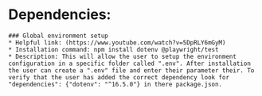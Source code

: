 # Dependencies:
    ### Global environment setup 
    * Helpful link: (https://www.youtube.com/watch?v=5DpRLY6mGyM)
    * Installation command: npm install dotenv @playwright/test
    * Description: This will allow the user to setup the environment configuration in a specific folder called ".env". After installation the user can create a ".env" file and enter their parameter their. To verify that the user has added the correct dependency look for "dependencies": {"dotenv": "^16.5.0"} in there package.json. 
    
